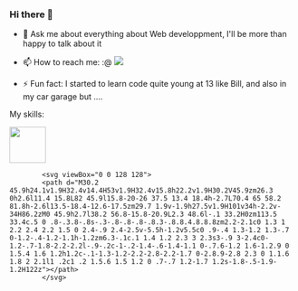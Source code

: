 ### Hi there 👋

- 💬 Ask me about everything about Web developpment, I'll be more than happy to talk about it
- 📫 How to reach me: :@
  <img src="https://cdn.jsdelivr.net/gh/devicons/devicon/icons/linkedin/linkedin-original.svg" />
          
- ⚡ Fun fact: I started to learn code quite young at 13 like Bill, and also in my car garage but ....

My skills:

  <img style="width:64px" src="https://cdn.jsdelivr.net/gh/devicons/devicon/icons/react/react-original.svg" />
  
            <svg viewBox="0 0 128 128">
            <path d="M30.2 45.9h24.1v1.9H32.4v14.4H53v1.9H32.4v15.8h22.2v1.9H30.2V45.9zm26.3 0h2.6l11.4 15.8L82 45.9l15.8-20-26 37.5 13.4 18.4h-2.7L70.4 65 58.2 81.8h-2.6l13.5-18.4-12.6-17.5zm29.7 1.9v-1.9h27.5v1.9H101v34h-2.2v-34H86.2zM0 45.9h2.7l38.2 56.8-15.8-20.9L2.3 48.6l-.1 33.2H0zm113.5 33.4c.5 0 .8-.3.8-.8s-.3-.8-.8-.8-.8.3-.8.8.4.8.8.8zm2.2-2.1c0 1.3 1 2.2 2.4 2.2 1.5 0 2.4-.9 2.4-2.5v-5.5h-1.2v5.5c0 .9-.4 1.3-1.2 1.3-.7 0-1.2-.4-1.2-1.1h-1.2zm6.3-.1c.1 1.4 1.2 2.3 3 2.3s3-.9 3-2.4c0-1.2-.7-1.8-2.2-2.2l-.9-.2c-1-.2-1.4-.6-1.4-1.1 0-.7.6-1.2 1.6-1.2.9 0 1.5.4 1.6 1.2h1.2c-.1-1.3-1.2-2.2-2.8-2.2-1.7 0-2.8.9-2.8 2.3 0 1.1.6 1.8 2 2.1l1 .2c1 .2 1.5.6 1.5 1.2 0 .7-.7 1.2-1.7 1.2s-1.8-.5-1.9-1.2H122z"></path>
            </svg>
          
          
